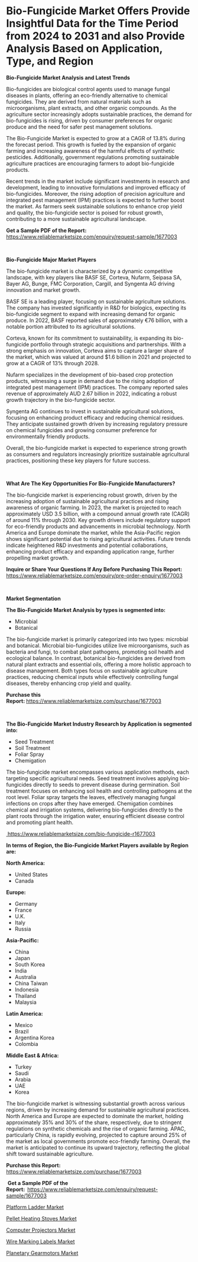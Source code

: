 <p><h1>Bio-Fungicide Market Offers Provide Insightful Data for the Time Period from 2024 to 2031 and also Provide Analysis Based on Application, Type, and Region</h1></p><p><strong>Bio-Fungicide Market Analysis and Latest Trends</strong></p>
<p><p>Bio-fungicides are biological control agents used to manage fungal diseases in plants, offering an eco-friendly alternative to chemical fungicides. They are derived from natural materials such as microorganisms, plant extracts, and other organic compounds. As the agriculture sector increasingly adopts sustainable practices, the demand for bio-fungicides is rising, driven by consumer preferences for organic produce and the need for safer pest management solutions.</p><p>The Bio-Fungicide Market is expected to grow at a CAGR of 13.8% during the forecast period. This growth is fueled by the expansion of organic farming and increasing awareness of the harmful effects of synthetic pesticides. Additionally, government regulations promoting sustainable agriculture practices are encouraging farmers to adopt bio-fungicide products.</p><p>Recent trends in the market include significant investments in research and development, leading to innovative formulations and improved efficacy of bio-fungicides. Moreover, the rising adoption of precision agriculture and integrated pest management (IPM) practices is expected to further boost the market. As farmers seek sustainable solutions to enhance crop yield and quality, the bio-fungicide sector is poised for robust growth, contributing to a more sustainable agricultural landscape.</p></p>
<p><strong>Get a Sample PDF of the Report:&nbsp;</strong> <a href="https://www.reliablemarketsize.com/enquiry/request-sample/1677003?utm_campaign=1133&utm_medium=2&utm_source=Github&utm_content=ia&utm_term=30092024&utm_id=bio-fungicide">https://www.reliablemarketsize.com/enquiry/request-sample/1677003</a></p>
<p>&nbsp;</p>
<p><strong>Bio-Fungicide Major Market Players</strong></p>
<p><p>The bio-fungicide market is characterized by a dynamic competitive landscape, with key players like BASF SE, Corteva, Nufarm, Seipasa SA, Bayer AG, Bunge, FMC Corporation, Cargill, and Syngenta AG driving innovation and market growth. </p><p>BASF SE is a leading player, focusing on sustainable agriculture solutions. The company has invested significantly in R&D for biologics, expecting its bio-fungicide segment to expand with increasing demand for organic produce. In 2022, BASF reported sales of approximately €76 billion, with a notable portion attributed to its agricultural solutions.</p><p>Corteva, known for its commitment to sustainability, is expanding its bio-fungicide portfolio through strategic acquisitions and partnerships. With a strong emphasis on innovation, Corteva aims to capture a larger share of the market, which was valued at around $1.6 billion in 2021 and projected to grow at a CAGR of 13% through 2028.</p><p>Nufarm specializes in the development of bio-based crop protection products, witnessing a surge in demand due to the rising adoption of integrated pest management (IPM) practices. The company reported sales revenue of approximately AUD 2.67 billion in 2022, indicating a robust growth trajectory in the bio-fungicide sector.</p><p>Syngenta AG continues to invest in sustainable agricultural solutions, focusing on enhancing product efficacy and reducing chemical residues. They anticipate sustained growth driven by increasing regulatory pressure on chemical fungicides and growing consumer preference for environmentally friendly products.</p><p>Overall, the bio-fungicide market is expected to experience strong growth as consumers and regulators increasingly prioritize sustainable agricultural practices, positioning these key players for future success.</p></p>
<p>&nbsp;</p>
<p><strong>What Are The Key Opportunities For Bio-Fungicide Manufacturers?</strong></p>
<p><p>The bio-fungicide market is experiencing robust growth, driven by the increasing adoption of sustainable agricultural practices and rising awareness of organic farming. In 2023, the market is projected to reach approximately USD 3.5 billion, with a compound annual growth rate (CAGR) of around 11% through 2030. Key growth drivers include regulatory support for eco-friendly products and advancements in microbial technology. North America and Europe dominate the market, while the Asia-Pacific region shows significant potential due to rising agricultural activities. Future trends indicate heightened R&D investments and potential collaborations, enhancing product efficacy and expanding application range, further propelling market growth.</p></p>
<p><strong>Inquire or Share Your Questions If Any Before Purchasing This Report:</strong> <a href="https://www.reliablemarketsize.com/enquiry/pre-order-enquiry/1677003?utm_campaign=1133&utm_medium=2&utm_source=Github&utm_content=ia&utm_term=30092024&utm_id=bio-fungicide">https://www.reliablemarketsize.com/enquiry/pre-order-enquiry/1677003</a></p>
<p>&nbsp;</p>
<p><strong>Market Segmentation</strong></p>
<p><strong>The Bio-Fungicide Market Analysis by types is segmented into:</strong></p>
<p><ul><li>Microbial</li><li>Botanical</li></ul></p>
<p><p>The bio-fungicide market is primarily categorized into two types: microbial and botanical. Microbial bio-fungicides utilize live microorganisms, such as bacteria and fungi, to combat plant pathogens, promoting soil health and ecological balance. In contrast, botanical bio-fungicides are derived from natural plant extracts and essential oils, offering a more holistic approach to disease management. Both types focus on sustainable agriculture practices, reducing chemical inputs while effectively controlling fungal diseases, thereby enhancing crop yield and quality.</p></p>
<p><strong>Purchase this Report:&nbsp;</strong><a href="https://www.reliablemarketsize.com/purchase/1677003?utm_campaign=1133&utm_medium=2&utm_source=Github&utm_content=ia&utm_term=30092024&utm_id=bio-fungicide">https://www.reliablemarketsize.com/purchase/1677003</a></p>
<p>&nbsp;</p>
<p><strong>The Bio-Fungicide Market Industry Research by Application is segmented into:</strong></p>
<p><ul><li>Seed Treatment</li><li>Soil Treatment</li><li>Foliar Spray</li><li>Chemigation</li></ul></p>
<p><p>The bio-fungicide market encompasses various application methods, each targeting specific agricultural needs. Seed treatment involves applying bio-fungicides directly to seeds to prevent disease during germination. Soil treatment focuses on enhancing soil health and controlling pathogens at the root level. Foliar spray targets the leaves, effectively managing fungal infections on crops after they have emerged. Chemigation combines chemical and irrigation systems, delivering bio-fungicides directly to the plant roots through the irrigation water, ensuring efficient disease control and promoting plant health.</p></p>
<p><a href="https://www.reliablemarketsize.com/bio-fungicide-r1677003?utm_campaign=1133&utm_medium=2&utm_source=Github&utm_content=ia&utm_term=30092024&utm_id=bio-fungicide">&nbsp;https://www.reliablemarketsize.com/bio-fungicide-r1677003</a></p>
<p><strong>In terms of Region, the Bio-Fungicide Market Players available by Region are:</strong></p>
<p>
    <p> <strong> North America: </strong>
        <ul>
            <li>United States</li>
            <li>Canada</li>
        </ul>
        </p> 
    <p> <strong> Europe: </strong>
        <ul>
            <li>Germany</li>
            <li>France</li>
            <li>U.K.</li>
            <li>Italy</li>
            <li>Russia</li>
        </ul>
        </p> 
    <p> <strong> Asia-Pacific: </strong>
        <ul>
            <li>China</li>
            <li>Japan</li>
            <li>South Korea</li>
            <li>India</li>
            <li>Australia</li>
            <li>China Taiwan</li>
            <li>Indonesia</li>
            <li>Thailand</li>
            <li>Malaysia</li>
        </ul>
        </p> 
    <p> <strong> Latin America: </strong>
        <ul>
            <li>Mexico</li>
            <li>Brazil</li>
            <li>Argentina Korea</li>
            <li>Colombia</li>
        </ul>
        </p> 
    <p> <strong> Middle East & Africa: </strong>
        <ul>
            <li>Turkey</li>
            <li>Saudi</li>
            <li>Arabia</li>
            <li>UAE</li>
            <li>Korea</li>
        </ul>
    </p>
    </p>
<p><p>The bio-fungicide market is witnessing substantial growth across various regions, driven by increasing demand for sustainable agricultural practices. North America and Europe are expected to dominate the market, holding approximately 35% and 30% of the share, respectively, due to stringent regulations on synthetic chemicals and the rise of organic farming. APAC, particularly China, is rapidly evolving, projected to capture around 25% of the market as local governments promote eco-friendly farming. Overall, the market is anticipated to continue its upward trajectory, reflecting the global shift toward sustainable agriculture.</p></p>
<p><strong>Purchase this Report: </strong><a href="https://www.reliablemarketsize.com/purchase/1677003?utm_campaign=1133&utm_medium=2&utm_source=Github&utm_content=ia&utm_term=30092024&utm_id=bio-fungicide">https://www.reliablemarketsize.com/purchase/1677003</a></p>
<p>&nbsp;<strong>Get a Sample PDF of the Report:&nbsp;&nbsp;</strong><a href="https://www.reliablemarketsize.com/enquiry/request-sample/1677003?utm_campaign=1133&utm_medium=2&utm_source=Github&utm_content=ia&utm_term=30092024&utm_id=bio-fungicide">https://www.reliablemarketsize.com/enquiry/request-sample/1677003</a></p>
<p><strong></strong></p>
<p><p><a href="https://www.linkedin.com/pulse/market-forecasting-change-global-platform-ladder-dynamics-pfv3f?utm_campaign=1133&utm_medium=2&utm_source=Github&utm_content=ia&utm_term=30092024&utm_id=bio-fungicide">Platform Ladder Market</a></p><p><a href="https://www.linkedin.com/pulse/strategic-roadmap-global-pellet-heating-stoves-market-kgncf?utm_campaign=1133&utm_medium=2&utm_source=Github&utm_content=ia&utm_term=30092024&utm_id=bio-fungicide">Pellet Heating Stoves Market</a></p><p><a href="https://issuu.com/reportprime-2/docs/computer-projectors-market-size-203_63e9a457a622ec?utm_campaign=1133&utm_medium=2&utm_source=Github&utm_content=ia&utm_term=30092024&utm_id=bio-fungicide">Computer Projectors Market</a></p><p><a href="https://issuu.com/reportprime-2/docs/wire-marking-labels-market-size-203_0527693cce4c8b?utm_campaign=1133&utm_medium=2&utm_source=Github&utm_content=ia&utm_term=30092024&utm_id=bio-fungicide">Wire Marking Labels Market</a></p><p><a href="https://www.linkedin.com/pulse/planetary-gearmotors-market-growth-outlook-from-2024-2031-sv8df?utm_campaign=1133&utm_medium=2&utm_source=Github&utm_content=ia&utm_term=30092024&utm_id=bio-fungicide">Planetary Gearmotors Market</a></p></p>